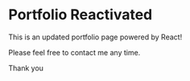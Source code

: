 # Portfolio Reactivated

This is an updated portfolio page powered by React!

Please feel free to contact me any time.

Thank you